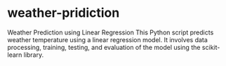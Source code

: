# weather-pridiction
Weather Prediction using Linear Regression This Python script predicts weather temperature using a linear regression model. It involves data processing, training, testing, and evaluation of the model using the scikit-learn library.
